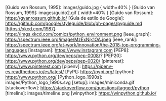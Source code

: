 
[activepython]: https://www.activestate.com/activepython
[conda]: https://conda.io
[conda_envs]: https://cdn-images-1.medium.com/max/800/1*0qVCJMcjaKZEcFEyHDj2yg.jpeg
[conda_platform]: https://cdn-images-1.medium.com/max/800/1*4MbAW6APDD_GT14vaRkKQQ.jpeg
[entornos]: images/entornos.png
[Guido van Rossum, 1995]: images/guido.jpg  { width=40% }
[Guido van Rossum, 1999]: images/guido2.gif  { width=40% }
[Guido van Rossum]: https://gvanrossum.github.io/
[Guía de estilo de Google]: https://github.com/google/styleguide/blob/gh-pages/pyguide.md
[https://xkcd.com/1987]: https://imgs.xkcd.com/comics/python_environment.png
[ieee_graph]: https://spectrum.ieee.org/image/MzExNjk1OA.jpeg
[ieee_rank]: https://spectrum.ieee.org/at-work/innovation/the-2018-top-programming-languages
[instagram]: https://www.instagram.com
[PEP8]: https://www.python.org/dev/peps/pep-0008/? 
[PEP20]: https://www.python.org/dev/peps/pep-0020/
[pinterest]: https://www.pinterest.com
[pipenv]: https://pipenv-es.readthedocs.io/es/latest/
[PyPI]: https://pypi.org/
[python]: https://www.python.org/
[Python_logo_1990s]: images/Python_logo_1990s.svg
[setup]: images/miniconda.gif
[stackoverflow]: https://stackoverflow.com/questions/tagged/python
[timeline]: images/timeline.png
[winpython]: https://winpython.github.io/